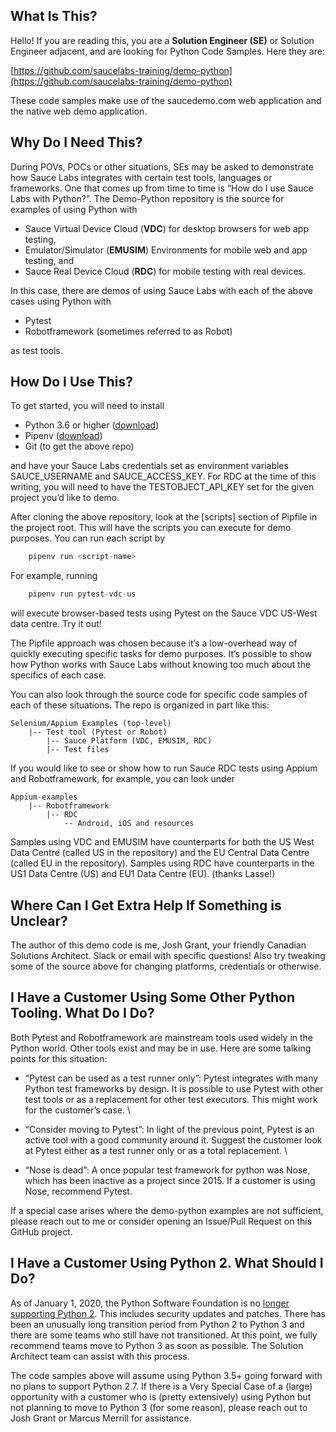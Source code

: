## What Is This?

Hello! If you are reading this, you are a **Solution Engineer (SE)** or Solution Engineer adjacent, and are looking for Python Code Samples. Here they are:

[https://github.com/saucelabs-training/demo-python](https://github.com/saucelabs-training/demo-python)

These code samples make use of the saucedemo.com web application and the native web demo application.


## Why Do I Need This?

During POVs, POCs or other situations, SEs may be asked to demonstrate how Sauce Labs integrates with certain test tools, languages or frameworks. One that comes up from time to time is “How do I use Sauce Labs with Python?”. The Demo-Python repository is the source for examples of using Python with



*   Sauce Virtual Device Cloud (**VDC**) for desktop browsers for web app testing,
*   Emulator/Simulator (**EMUSIM**) Environments for mobile web and app testing, and
*   Sauce Real Device Cloud (**RDC**) for mobile testing with real devices.

In this case, there are demos of using Sauce Labs with each of the above cases using Python with



*   Pytest
*   Robotframework (sometimes referred to as Robot)

as test tools.


## How Do I Use This? 

To get started, you will need to install



*   Python 3.6 or higher ([download](https://www.python.org/downloads/))
*   Pipenv ([download](https://pipenv-fork.readthedocs.io/en/latest/install.html#installing-pipenv))
*   Git (to get the above repo)

and have your Sauce Labs credentials set as environment variables SAUCE_USERNAME and SAUCE_ACCESS_KEY. For RDC at the time of this writing, you will need to have the TESTOBJECT_API_KEY set for the given project you’d like to demo.

After cloning the above repository, look at the [scripts] section of Pipfile in the project root. This will have the scripts you can execute for demo purposes. You can run each script by

```py
	pipenv run <script-name>
```

For example, running

```py
	pipenv run pytest-vdc-us
```

will execute browser-based tests using Pytest on the Sauce VDC US-West data centre. Try it out! 

The Pipfile approach was chosen because it’s a low-overhead way of quickly executing specific tasks for demo purposes. It’s possible to show how Python works with Sauce Labs without knowing too much about the specifics of each case. 

You can also look through the source code for specific code samples of each of these situations. The repo is organized in part like this:

```
Selenium/Appium Examples (top-level)
	|-- Test tool (Pytest or Robot)
		|-- Sauce Platform (VDC, EMUSIM, RDC)	
        |-- Test files
```

If you would like to see or show how to run Sauce RDC tests using Appium and Robotframework, for example, you can look under

```
Appium-examples
	|-- Robotframework
		|-- RDC
			-- Android, iOS and resources
```

Samples using VDC and EMUSIM have counterparts for both the US West Data Centre (called US in the repository) and the EU Central Data Centre (called EU in the repository). Samples using RDC have counterparts in the US1 Data Centre (US) and EU1 Data Centre (EU). (thanks Lasse!) 


## Where Can I Get Extra Help If Something is Unclear?

The author of this demo code is me, Josh Grant, your friendly Canadian Solutions Architect. Slack or email with specific questions! Also try tweaking some of the source above for changing platforms, credentials or otherwise. 


## I Have a Customer Using Some Other Python Tooling. What Do I Do? 

Both Pytest and Robotframework are mainstream tools used widely in the Python world. Other tools exist and may be in use. Here are some talking points for this situation:

*   “Pytest can be used as a test runner only”: Pytest integrates with many Python test frameworks by design. It is possible to use Pytest with other test tools or as a replacement for other test executors. This might work for the customer’s case. \

*   “Consider moving to Pytest”: In light of the previous point, Pytest is an active tool with a good community around it. Suggest the customer look at Pytest either as a test runner only or as a total replacement.  \

*   “Nose is dead”: A once popular test framework for python was Nose, which has been inactive as a project since 2015. If a customer is using Nose, recommend Pytest.

If a special case arises where the demo-python examples are not sufficient, please reach out to me or consider opening an Issue/Pull Request on this GitHub project.


## I Have a Customer Using Python 2. What Should I Do? 

As of January 1, 2020, the Python Software Foundation is no [longer supporting Python 2](https://www.python.org/doc/sunset-python-2/). This includes security updates and patches. There has been an unusually long transition period from Python 2 to Python 3 and there are some teams who still have not transitioned. At this point, we fully recommend teams move to Python 3 as soon as possible. The Solution Architect team can assist with this process.

The code samples above will assume using Python 3.5+ going forward with no plans to support Python 2.7. If there is a Very Special Case of a (large) opportunity with a customer who is (pretty extensively) using Python but not planning to move to Python 3 (for some reason), please reach out to Josh Grant or Marcus Merrill for assistance. 
